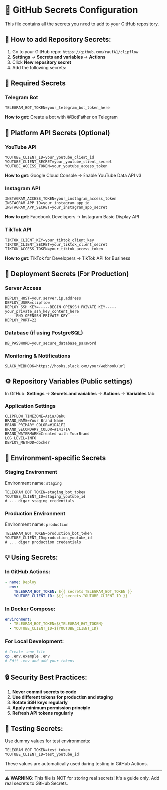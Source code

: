 # 🔐 GitHub Secrets Configuration

This file contains all the secrets you need to add to your GitHub repository.

## 🚀 How to add Repository Secrets:

1. Go to your GitHub repo: `https://github.com/raufA1/clipflow`
2. **Settings** → **Secrets and variables** → **Actions**
3. Click **New repository secret**
4. Add the following secrets:

## 🤖 Required Secrets

### Telegram Bot
```
TELEGRAM_BOT_TOKEN=your_telegram_bot_token_here
```
**How to get**: Create a bot with @BotFather on Telegram

## 📱 Platform API Secrets (Optional)

### YouTube API
```
YOUTUBE_CLIENT_ID=your_youtube_client_id
YOUTUBE_CLIENT_SECRET=your_youtube_client_secret  
YOUTUBE_ACCESS_TOKEN=your_youtube_access_token
```
**How to get**: Google Cloud Console → Enable YouTube Data API v3

### Instagram API
```
INSTAGRAM_ACCESS_TOKEN=your_instagram_access_token
INSTAGRAM_APP_ID=your_instagram_app_id
INSTAGRAM_APP_SECRET=your_instagram_app_secret
```
**How to get**: Facebook Developers → Instagram Basic Display API

### TikTok API  
```
TIKTOK_CLIENT_KEY=your_tiktok_client_key
TIKTOK_CLIENT_SECRET=your_tiktok_client_secret
TIKTOK_ACCESS_TOKEN=your_tiktok_access_token
```
**How to get**: TikTok for Developers → TikTok API for Business

## 🚀 Deployment Secrets (For Production)

### Server Access
```
DEPLOY_HOST=your.server.ip.address
DEPLOY_USER=clipflow
DEPLOY_SSH_KEY=-----BEGIN OPENSSH PRIVATE KEY-----
your_private_ssh_key_content_here
-----END OPENSSH PRIVATE KEY-----
DEPLOY_PORT=22
```

### Database (if using PostgreSQL)
```
DB_PASSWORD=your_secure_database_password
```

### Monitoring & Notifications
```
SLACK_WEBHOOK=https://hooks.slack.com/your/webhook/url
```

## ⚙️ Repository Variables (Public settings)

In GitHub: **Settings** → **Secrets and variables** → **Actions** → **Variables** tab:

### Application Settings
```
CLIPFLOW_TIMEZONE=Asia/Baku
BRAND_NAME=Your Brand Name
BRAND_PRIMARY_COLOR=#1DA1F2
BRAND_SECONDARY_COLOR=#14171A
BRAND_WATERMARK=Created with YourBrand
LOG_LEVEL=INFO
DEPLOY_METHOD=docker
```

## 🔧 Environment-specific Secrets

### Staging Environment
Environment name: `staging`
```
TELEGRAM_BOT_TOKEN=staging_bot_token
YOUTUBE_CLIENT_ID=staging_youtube_id
# ... digər staging credentials
```

### Production Environment  
Environment name: `production`
```
TELEGRAM_BOT_TOKEN=production_bot_token
YOUTUBE_CLIENT_ID=production_youtube_id  
# ... digər production credentials
```

## 💡 Using Secrets:

### In GitHub Actions:
```yaml
- name: Deploy
  env:
    TELEGRAM_BOT_TOKEN: ${{ secrets.TELEGRAM_BOT_TOKEN }}
    YOUTUBE_CLIENT_ID: ${{ secrets.YOUTUBE_CLIENT_ID }}
```

### In Docker Compose:
```yaml
environment:
  - TELEGRAM_BOT_TOKEN=${TELEGRAM_BOT_TOKEN}
  - YOUTUBE_CLIENT_ID=${YOUTUBE_CLIENT_ID}
```

### For Local Development:
```bash
# Create .env file
cp .env.example .env
# Edit .env and add your tokens
```

## 🔒 Security Best Practices:

1. **Never commit secrets to code**
2. **Use different tokens for production and staging**
3. **Rotate SSH keys regularly**
4. **Apply minimum permission principle**
5. **Refresh API tokens regularly**

## 🧪 Testing Secrets:

Use dummy values for test environments:
```
TELEGRAM_BOT_TOKEN=test_token
YOUTUBE_CLIENT_ID=test_youtube_id
```

These values are automatically used during testing in GitHub Actions.

---

**⚠️ WARNING**: This file is NOT for storing real secrets! It's a guide only. Add real secrets to GitHub Secrets.